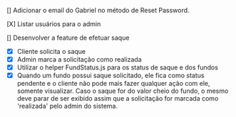 [] Adicionar o email do Gabriel no método de Reset Password.

[X] Listar usuários para o admin

[] Desenvolver a feature de efetuar saque

- [X] Cliente solicita o saque
- [X] Admin marca a solicitação como realizada
- [X] Utilizar o helper FundStatus.js para os status de saque e dos fundos
- [X] Quando um fundo possui saque solicitado, ele fica como status pendente e o cliente não pode mais fazer qualquer ação com ele, somente visualizar. Caso o saque for do valor cheio do fundo, o mesmo deve parar de ser exibido assim que a solicitação for marcada como 'realizada' pelo admin do sistema.
